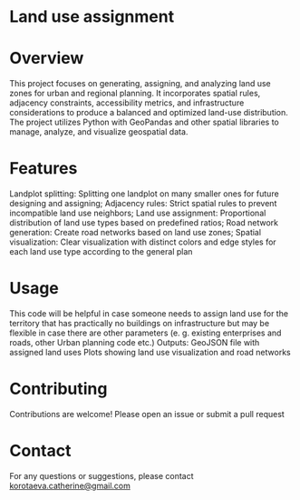# Land use assignment
# Overview
This project focuses on generating, assigning, and analyzing land use zones for urban and regional planning. It incorporates spatial rules, adjacency constraints, accessibility metrics, and infrastructure considerations to produce a balanced and optimized land-use distribution.
The project utilizes Python with GeoPandas and other spatial libraries to manage, analyze, and visualize geospatial data.

# Features
Landplot splitting: Splitting one landplot on many smaller ones for future designing and assigning;
Adjacency rules: Strict spatial rules to prevent incompatible land use neighbors;
Land use assignment: Proportional distribution of land use types based on predefined ratios;
Road network generation: Create road networks based on land use zones;
Spatial visualization: Clear visualization with distinct colors and edge styles for each land use type according to the general plan

# Usage
This code will be helpful in case someone needs to assign land use for the territory that has practically no buildings on infrastructure but may be flexible in case there are other parameters (e. g. existing enterprises and roads, other Urban planning code etc.)
Outputs:
GeoJSON file with assigned land uses
Plots showing land use visualization and road networks

# Contributing
Contributions are welcome! Please open an issue or submit a pull request

# Contact
For any questions or suggestions, please contact korotaeva.catherine@gmail.com
